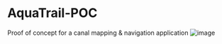# AquaTrail-POC
Proof of concept for a canal mapping &amp; navigation application
![image](https://github.com/ThomasRog3rs/AquaTrail-POC/assets/42161850/1e83b3ac-2563-467f-97e1-4aeec239951d)
